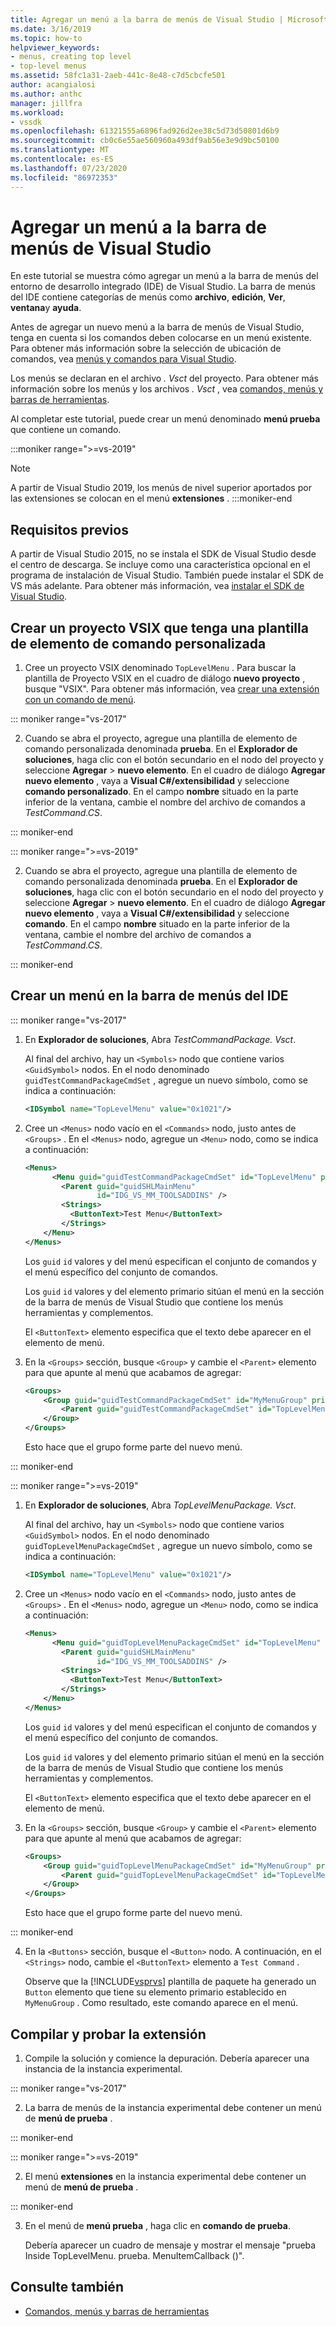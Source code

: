 ```yaml
---
title: Agregar un menú a la barra de menús de Visual Studio | Microsoft Docs
ms.date: 3/16/2019
ms.topic: how-to
helpviewer_keywords:
- menus, creating top level
- top-level menus
ms.assetid: 58fc1a31-2aeb-441c-8e48-c7d5cbcfe501
author: acangialosi
ms.author: anthc
manager: jillfra
ms.workload:
- vssdk
ms.openlocfilehash: 61321555a6896fad926d2ee38c5d73d50801d6b9
ms.sourcegitcommit: cb0c6e55ae560960a493df9ab56e3e9d9bc50100
ms.translationtype: MT
ms.contentlocale: es-ES
ms.lasthandoff: 07/23/2020
ms.locfileid: "86972353"
---
```

# <a name="add-a-menu-to-the-visual-studio-menu-bar"></a>Agregar un menú a la barra de menús de Visual Studio

En este tutorial se muestra cómo agregar un menú a la barra de menús del entorno de desarrollo integrado (IDE) de Visual Studio. La barra de menús del IDE contiene categorías de menús como **archivo**, **edición**, **Ver**, **ventana**y **ayuda**.

Antes de agregar un nuevo menú a la barra de menús de Visual Studio, tenga en cuenta si los comandos deben colocarse en un menú existente. Para obtener más información sobre la selección de ubicación de comandos, vea [menús y comandos para Visual Studio](../extensibility/ux-guidelines/menus-and-commands-for-visual-studio.md).

Los menús se declaran en el archivo *. Vsct* del proyecto. Para obtener más información sobre los menús y los archivos *. Vsct* , vea [comandos, menús y barras de herramientas](../extensibility/internals/commands-menus-and-toolbars.md).

Al completar este tutorial, puede crear un menú denominado **menú prueba** que contiene un comando.

:::moniker range=">=vs-2019"
> [!NOTE]
> A partir de Visual Studio 2019, los menús de nivel superior aportados por las extensiones se colocan en el menú **extensiones** .
:::moniker-end

## <a name="prerequisites"></a>Requisitos previos

A partir de Visual Studio 2015, no se instala el SDK de Visual Studio desde el centro de descarga. Se incluye como una característica opcional en el programa de instalación de Visual Studio. También puede instalar el SDK de VS más adelante. Para obtener más información, vea [instalar el SDK de Visual Studio](../extensibility/installing-the-visual-studio-sdk.md).

## <a name="create-a-vsix-project-that-has-a-custom-command-item-template"></a>Crear un proyecto VSIX que tenga una plantilla de elemento de comando personalizada

1. Cree un proyecto VSIX denominado `TopLevelMenu` . Para buscar la plantilla de Proyecto VSIX en el cuadro de diálogo **nuevo proyecto** , busque "VSIX".  Para obtener más información, vea [crear una extensión con un comando de menú](../extensibility/creating-an-extension-with-a-menu-command.md).

::: moniker range="vs-2017"

2. Cuando se abra el proyecto, agregue una plantilla de elemento de comando personalizada denominada **prueba**. En el **Explorador de soluciones**, haga clic con el botón secundario en el nodo del proyecto y seleccione **Agregar**  >   **nuevo elemento**. En el cuadro de diálogo **Agregar nuevo elemento** , vaya a **Visual C#/extensibilidad** y seleccione **comando personalizado**. En el campo **nombre** situado en la parte inferior de la ventana, cambie el nombre del archivo de comandos a *TestCommand.CS*.

::: moniker-end

::: moniker range=">=vs-2019"

2. Cuando se abra el proyecto, agregue una plantilla de elemento de comando personalizada denominada **prueba**. En el **Explorador de soluciones**, haga clic con el botón secundario en el nodo del proyecto y seleccione **Agregar**  >   **nuevo elemento**. En el cuadro de diálogo **Agregar nuevo elemento** , vaya a **Visual C#/extensibilidad** y seleccione **comando**. En el campo **nombre** situado en la parte inferior de la ventana, cambie el nombre del archivo de comandos a *TestCommand.CS*.

::: moniker-end

## <a name="create-a-menu-on-the-ide-menu-bar"></a>Crear un menú en la barra de menús del IDE

::: moniker range="vs-2017"

1. En **Explorador de soluciones**, Abra *TestCommandPackage. Vsct*.

    Al final del archivo, hay un `<Symbols>` nodo que contiene varios `<GuidSymbol>` nodos. En el nodo denominado `guidTestCommandPackageCmdSet` , agregue un nuevo símbolo, como se indica a continuación:

   ```xml
   <IDSymbol name="TopLevelMenu" value="0x1021"/>
   ```

2. Cree un `<Menus>` nodo vacío en el `<Commands>` nodo, justo antes de `<Groups>` . En el `<Menus>` nodo, agregue un `<Menu>` nodo, como se indica a continuación:

   ```xml
   <Menus>
         <Menu guid="guidTestCommandPackageCmdSet" id="TopLevelMenu" priority="0x700" type="Menu">
           <Parent guid="guidSHLMainMenu"
                   id="IDG_VS_MM_TOOLSADDINS" />
           <Strings>
             <ButtonText>Test Menu</ButtonText>
           </Strings>
       </Menu>
   </Menus>
   ```

    Los `guid` `id` valores y del menú especifican el conjunto de comandos y el menú específico del conjunto de comandos.

    Los `guid` `id` valores y del elemento primario sitúan el menú en la sección de la barra de menús de Visual Studio que contiene los menús herramientas y complementos.

    El `<ButtonText>` elemento especifica que el texto debe aparecer en el elemento de menú.

3. En la `<Groups>` sección, busque `<Group>` y cambie el `<Parent>` elemento para que apunte al menú que acabamos de agregar:

   ```xml
   <Groups>
       <Group guid="guidTestCommandPackageCmdSet" id="MyMenuGroup" priority="0x0600">
           <Parent guid="guidTestCommandPackageCmdSet" id="TopLevelMenu"/>
       </Group>
   </Groups>
   ```

    Esto hace que el grupo forme parte del nuevo menú.

::: moniker-end

::: moniker range=">=vs-2019"

1. En **Explorador de soluciones**, Abra *TopLevelMenuPackage. Vsct*.

    Al final del archivo, hay un `<Symbols>` nodo que contiene varios `<GuidSymbol>` nodos. En el nodo denominado `guidTopLevelMenuPackageCmdSet` , agregue un nuevo símbolo, como se indica a continuación:

   ```xml
   <IDSymbol name="TopLevelMenu" value="0x1021"/>
   ```

2. Cree un `<Menus>` nodo vacío en el `<Commands>` nodo, justo antes de `<Groups>` . En el `<Menus>` nodo, agregue un `<Menu>` nodo, como se indica a continuación:

   ```xml
   <Menus>
         <Menu guid="guidTopLevelMenuPackageCmdSet" id="TopLevelMenu" priority="0x700" type="Menu">
           <Parent guid="guidSHLMainMenu"
                   id="IDG_VS_MM_TOOLSADDINS" />
           <Strings>
             <ButtonText>Test Menu</ButtonText>
           </Strings>
       </Menu>
   </Menus>
   ```

    Los `guid` `id` valores y del menú especifican el conjunto de comandos y el menú específico del conjunto de comandos.

    Los `guid` `id` valores y del elemento primario sitúan el menú en la sección de la barra de menús de Visual Studio que contiene los menús herramientas y complementos.

    El `<ButtonText>` elemento especifica que el texto debe aparecer en el elemento de menú.

3. En la `<Groups>` sección, busque `<Group>` y cambie el `<Parent>` elemento para que apunte al menú que acabamos de agregar:

   ```xml
   <Groups>
       <Group guid="guidTopLevelMenuPackageCmdSet" id="MyMenuGroup" priority="0x0600">
           <Parent guid="guidTopLevelMenuPackageCmdSet" id="TopLevelMenu"/>
       </Group>
   </Groups>
   ```

    Esto hace que el grupo forme parte del nuevo menú.

::: moniker-end

4. En la `<Buttons>` sección, busque el `<Button>` nodo. A continuación, en el `<Strings>` nodo, cambie el `<ButtonText>` elemento a `Test Command` .

    Observe que la [!INCLUDE[vsprvs](../code-quality/includes/vsprvs_md.md)] plantilla de paquete ha generado un `Button` elemento que tiene su elemento primario establecido en `MyMenuGroup` . Como resultado, este comando aparece en el menú.

## <a name="build-and-test-the-extension"></a>Compilar y probar la extensión

1. Compile la solución y comience la depuración. Debería aparecer una instancia de la instancia experimental.

::: moniker range="vs-2017"

2. La barra de menús de la instancia experimental debe contener un menú de **menú de prueba** .

::: moniker-end

::: moniker range=">=vs-2019"

2. El menú **extensiones** en la instancia experimental debe contener un menú de **menú de prueba** .

::: moniker-end

3. En el menú de **menú prueba** , haga clic en **comando de prueba**.

    Debería aparecer un cuadro de mensaje y mostrar el mensaje "prueba Inside TopLevelMenu. prueba. MenuItemCallback ()".

## <a name="see-also"></a>Consulte también

- [Comandos, menús y barras de herramientas](../extensibility/internals/commands-menus-and-toolbars.md)
